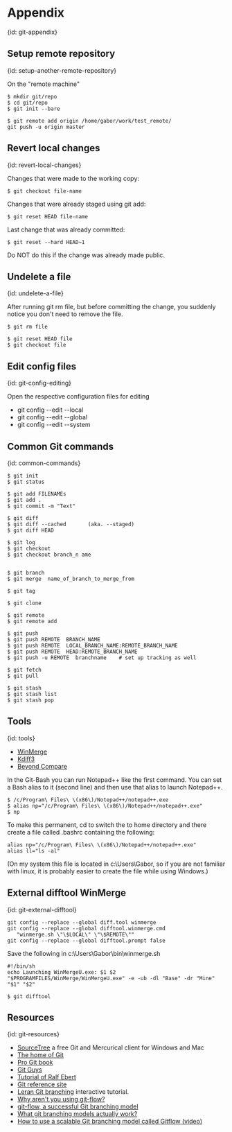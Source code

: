 # Appendix
{id: git-appendix}


## Setup remote repository
{id: setup-another-remote-repository}


On the "remote machine"



```
$ mkdir git/repo
$ cd git/repo
$ git init --bare
```


```
$ git remote add origin /home/gabor/work/test_remote/
git push -u origin master
```


## Revert local changes
{id: revert-local-changes}

Changes that were made to the working copy:


```
$ git checkout file-name
```

Changes that were already staged using git add:


```
$ git reset HEAD file-name
```

Last change that was already committed:


```
$ git reset --hard HEAD~1
```

Do NOT do this if the change was already made public.




## Undelete a file
{id: undelete-a-file}


After running git rm file, but before committing the change, you suddenly notice you don't need to remove the file.



```
$ git rm file

$ git reset HEAD file
$ git checkout file
```


## Edit config files
{id: git-config-editing}

Open the respective configuration files for editing


* git config --edit --local
* git config --edit --global
* git config --edit --system



## Common Git commands
{id: common-commands}

```
$ git init
$ git status

$ git add FILENAMEs
$ git add .
$ git commit -m "Text"

$ git diff
$ git diff --cached       (aka. --staged)
$ git diff HEAD

$ git log
$ git checkout
$ git checkout branch_n ame


$ git branch
$ git merge  name_of_branch_to_merge_from

$ git tag

$ git clone

$ git remote
$ git remote add

$ git push
$ git push REMOTE  BRANCH_NAME
$ git push REMOTE  LOCAL_BRANCH_NAME:REMOTE_BRANCH_NAME
$ git push REMOTE  HEAD:REMOTE_BRANCH_NAME
$ git push -u REMOTE  branchname    # set up tracking as well

$ git fetch
$ git pull

$ git stash
$ git stash list
$ git stash pop
```


## Tools
{id: tools}

* [WinMerge](http://winmerge.org/)
* [Kdiff3](http://kdiff3.sourceforge.net/)
* [Beyond Compare](http://www.scootersoftware.com/)



In the Git-Bash you can run Notepad++ like the first command. You can set a Bash alias to it (second line)
and then use that alias to launch Notepad++.
</p> 

```
$ /c/Program\ Files\ \(x86\)/Notepad++/notepad++.exe
$ alias np="/c/Program\ Files\ \(x86\)/Notepad++/notepad++.exe"
$ np
```

To make this permanent, <command>cd</command> to switch the to home directory and there create a file called <command>.bashrc</command>
containing the following:



```
alias np="/c/Program\ Files\ \(x86\)/Notepad++/notepad++.exe"
alias ll="ls -al"
```


(On my system this file is located in c:\Users\Gabor, so if you are not familiar with linux, it is probably easier to create the file while using Windows.)




## External difftool WinMerge
{id: git-external-difftool}

```
git config --replace --global diff.tool winmerge
git config --replace --global difftool.winmerge.cmd
   "winmerge.sh \"\$LOCAL\" \"\$REMOTE\""
git config --replace --global difftool.prompt false
```

Save the following in c:\Users\Gabor\bin\winmerge.sh


```
#!/bin/sh
echo Launching WinMergeU.exe: $1 $2
"$PROGRAMFILES/WinMerge/WinMergeU.exe" -e -ub -dl "Base" -dr "Mine" "$1" "$2"
```

```
$ git difftool
```



## Resources
{id: git-resources}

* [SourceTree](http://www.sourcetreeapp.com/) a free Git and Mercurical client for Windows and Mac
* [The home of Git](http://git-scm.com/)
* [Pro Git book](http://git-scm.com/book) 
* [Git Guys](http://www.gitguys.com/)
* [Tutorial of Ralf Ebert](http://www.ralfebert.de/tutorials/git/)
* [Git reference site](http://gitref.org/)
* [Leran Git branching](http://pcottle.github.com/learnGitBranching/) interactive tutorial.
* [Why aren't you using git-flow?](http://jeffkreeftmeijer.com/2010/why-arent-you-using-git-flow/)
* [git-flow, a successful Git branching model](http://nvie.com/posts/a-successful-git-branching-model/)
* [What git branching models actually work?](http://stackoverflow.com/questions/2621610/what-git-branching-models-actually-work)
* [How to use a scalable Git branching model called Gitflow (video)](http://buildamodule.com/video/change-management-and-version-control-deploying-releases-features-and-fixes-with-git-how-to-use-a-scalable-git-branching-model-called-gitflow)




